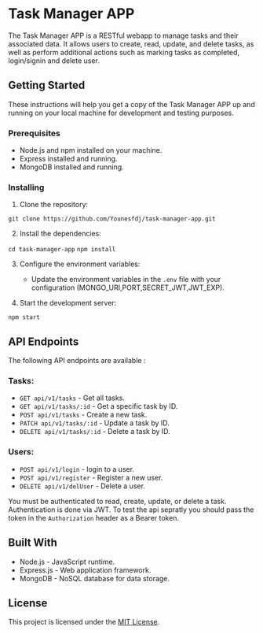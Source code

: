 # Task Manager APP

The Task Manager APP is a RESTful webapp to manage tasks and their associated data. It allows users to create, read, update, and delete tasks, as well as perform additional actions such as marking tasks as completed, login/signin and delete user.

## Getting Started

These instructions will help you get a copy of the Task Manager APP up and running on your local machine for development and testing purposes.

### Prerequisites

- Node.js and npm installed on your machine.
- Express installed and running.
- MongoDB installed and running.

### Installing

1. Clone the repository:

  `git clone https://github.com/Younesfdj/task-manager-app.git`

2. Install the dependencies:

  `cd task-manager-app`
  `npm install`

3. Configure the environment variables:
   - Update the environment variables in the `.env` file with your configuration (MONGO_URI,PORT,SECRET_JWT,JWT_EXP).

4. Start the development server:

  `npm start` 

## API Endpoints

The following API endpoints are available :

### Tasks:
- `GET api/v1/tasks` - Get all tasks.
- `GET api/v1/tasks/:id` - Get a specific task by ID.
- `POST api/v1/tasks` - Create a new task.
- `PATCH api/v1/tasks/:id` - Update a task by ID.
- `DELETE api/v1/tasks/:id` - Delete a task by ID.

### Users:
- `POST api/v1/login` - login to a user.
- `POST api/v1/register` - Register a new user.
- `DELETE api/v1/delUser` - Delete a user.

You must be authenticated to read, create, update, or delete a task. Authentication is done via JWT. To test the api sepratly you should pass the token in the `Authorization` header as a Bearer token.

## Built With

- Node.js - JavaScript runtime.
- Express.js - Web application framework.
- MongoDB - NoSQL database for data storage.


## License

This project is licensed under the [MIT License](https://opensource.org/licenses/MIT).
